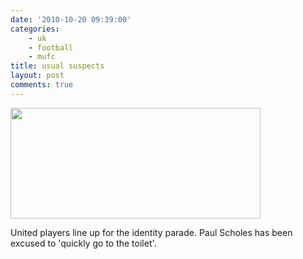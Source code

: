 ```yaml
---
date: '2010-10-20 09:39:00'
categories:
    - uk
    - football
    - mufc
title: usual suspects
layout: post
comments: true
---
```

<a href="http://picasaweb.google.com/lh/photo/7TbvvBz3kX_1utlPDatYxA?feat=embedwebsite"><img src="http://lh6.ggpht.com/_l2uGy1RGCiE/TL64N1ucMiI/AAAAAAAABog/eaQQpX-FE5k/s400/Rooney.jpg"
height="177" width="400" /></a>

United players line up for the identity parade. Paul Scholes has been
excused to 'quickly go to the toilet'.
